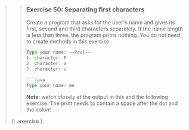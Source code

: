 >> ### Exercise 50: Separating first characters
>> 
>> Create a program that asks for the user's name and gives its first, second and third characters separately. If the name length is less than three, the program prints nothing. You do not need to create methods in this exercise.
>> 
>>```java
>> Type your name: ~~Paul~~
>> 1. character: P
>> 2. character: a
>> 3. character: u
>>
>>```java
>> Type your name: me
>>```
>>
>> **Note**: watch closely at the output in this and the following exercise. The print needs to contain a space after the dot and the colon!
>>
>{: .exercise } 